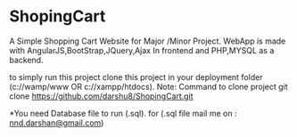 # ShopingCart
A Simple Shopping Cart Website for Major /Minor Project.
WebApp is made with AngularJS,BootStrap,JQuery,Ajax In frontend and
PHP,MYSQL as a backend.

to simply run this project clone this project in your deployment folder (c://wamp/www  OR  c://xampp/htdocs). 
Note: Command to clone project 
	git clone https://github.com/darshu8/ShopingCart.git

*You need Database file to run (.sql). for (.sql file mail me on : nnd.darshan@gmail.com)


